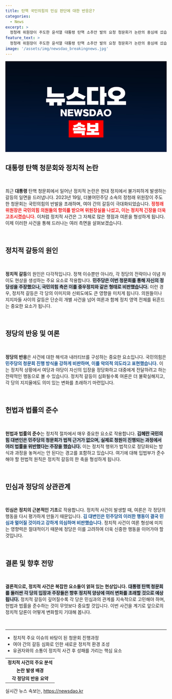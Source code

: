 ```yaml
---
title: 탄핵 국민의힘의 민심 판단에 대한 반응은?
categories:
  - News
excerpt: >
  정청래 위원장이 주도한 윤석열 대통령 탄핵 소추안 발의 요청 청문회가 논란의 중심에 섰습니다. 국민의힘은 민주당이 탄핵을 이용해 정권을 흔들려는 의도를 밝혔다며 강력 반발하고, 국회가 무질서로 얼룩진 상황을 비판했습니다.
feature_text: >
  정청래 위원장이 주도한 윤석열 대통령 탄핵 소추안 발의 요청 청문회가 논란의 중심에 섰습니다. 국민의힘은 민주당이 탄핵을 이용해 정권을 흔들려는 의도를 밝혔다며 강력 반발하고, 국회가 무질서로 얼룩진 상황을 비판했습니다.
image: '/assets/img/newsdao_breakingnews.jpg'
---
```


<p><img src="/assets/img/newsdao_breakingnews.jpg" alt="bookingtag 속보" /></p>

<h2 data-ke-size="size26">대통령 탄핵 청문회와 정치적 논란</h2>

<p data-ke-size="size16">&nbsp;</p>

<p data-ke-size="size16">최근 <b>대통령</b> 탄핵 청문회에서 일어난 정치적 논란은 현대 정치에서 불가피하게 발생하는 갈등의 일면을 드러냅니다. 2023년 19일, 더불어민주당 소속의 정청래 위원장이 주도한 청문회는 국민의힘의 반발을 초래하며, 여야 간의 갈등이 극대화되었습니다. <b><span style="color: #ee2323;">정청래 위원장은 국민의힘 의원들의 항의를 받으며 위원장실을 나섰고, 이는 정치적 긴장을 더욱 고조시켰습니다.</span></b> 이처럼 정치적 사건은 그 자체로 많은 쟁점과 여론을 형성하게 됩니다. 이제 이러한 사건을 통해 드러나는 여러 측면을 살펴보겠습니다.</p>

<p data-ke-size="size16">&nbsp;</p>

<h2 data-ke-size="size26">정치적 갈등의 원인</h2>

<p data-ke-size="size16">&nbsp;</p>

<p data-ke-size="size16"><b>정치적 갈등</b>의 원인은 다각적입니다. 정책 이슈뿐만 아니라, 각 정당의 전략이나 이념 차이도 현상을 생성하는 주요 요소로 작용합니다. <b><span style="background-color: #21538527;">민주당은 이번 청문회를 통해 자신의 정당성을 주장했으나, 국민의힘 측은 이를 중우정치와 같은 형태로 비판했습니다.</span></b> 이런 경우, 정치적 갈등은 각 당의 이미지와 신뢰도에도 큰 영향을 미치게 됩니다. 의원들이나 지지자들 사이의 갈등은 단순히 개별 사건을 넘어 여론과 함께 정치 영역 전체를 뒤흔드는 중요한 요소가 됩니다.</p>

<p data-ke-size="size16">&nbsp;</p>

<h2 data-ke-size="size26">정당의 반응 및 여론</h2>

<p data-ke-size="size16">&nbsp;</p>

<p data-ke-size="size16"><b>정당의 반응</b>은 사건에 대한 해석과 내러티브를 구성하는 중요한 요소입니다. 국민의힘은 <b><span style="color: #1a5490;">민주당의 청문회 진행 방식을 강하게 비판하며, 이를 악의적 의도라고 표현했습니다.</span></b> 이는 정치적 상황에서 여당과 야당이 자신의 입장을 정당화하고 대중에게 전달하려고 하는 전략적인 행동으로 볼 수 있습니다. 정치적 갈등이 심화될수록 여론은 더 불확실해지고, 각 당의 지지율에도 의미 있는 변화를 초래하기 마련입니다.</p>

<p data-ke-size="size16">&nbsp;</p>

<h2 data-ke-size="size26">헌법과 법률의 준수</h2>

<p data-ke-size="size16">&nbsp;</p>

<p data-ke-size="size16"><b>헌법과 법률의 준수</b>는 정치적 절차에서 매우 중요한 요소로 작용합니다. <b><span style="background-color: #21538527;">김혜란 국민의힘 대변인은 민주당의 청문회가 법적 근거가 없으며, 실제로 청원이 진행되는 과정에서 여러 법률을 위반했다는 주장을 했습니다.</span></b> 이는 정치적 행위가 법적으로 정당화되는 방식과 과정을 놓쳐서는 안 된다는 경고를 포함하고 있습니다. 여기에 대해 입법부가 준수해야 할 헌법적 원칙은 정치적 갈등의 한 축을 형성하게 됩니다.</p>

<p data-ke-size="size16">&nbsp;</p>

<h2 data-ke-size="size26">민심과 정당의 상관관계</h2>

<p data-ke-size="size16">&nbsp;</p>

<p data-ke-size="size16"><b>민심은 정치의 근본적인 기초</b>로 작용합니다. 정치적 사건이 발생할 때, 여론은 각 정당의 행동을 다시 평가하게 만들기 때문입니다. <b><span style="color: #1a5490;">김 대변인은 민주당의 이러한 행동이 결국 민심과 멀어질 것이라고 강하게 의심하며 비판했습니다.</span></b> 정치적 사건이 여론 형성에 미치는 영향력은 절대적이기 때문에 정당은 이를 고려하여 더욱 신중한 행동을 이어가야 할 것입니다.</p>

<p data-ke-size="size16">&nbsp;</p>

<h2 data-ke-size="size26">결론 및 향후 전망</h2>

<p data-ke-size="size16">&nbsp;</p>

<p data-ke-size="size16"><b>결론적으로, 정치적 사건은 복잡한 요소들이 얽혀 있는 현상입니다.</b> <b><span style="background-color: #21538527;">대통령 탄핵 청문회를 둘러싼 각 당의 입장과 주장들은 향후 정치적 양상에 여러 변화를 초래할 것으로 예상됩니다.</span></b> 정치적 갈등이 깊어질수록 각 당은 민심과의 관계를 지속적으로 고민해야 하며, 헌법과 법률을 준수하는 것이 무엇보다 중요할 것입니다. 이번 사건을 계기로 앞으로의 정치적 담론이 어떻게 변화할지 기대해 봅니다.</p>

<p data-ke-size="size16">&nbsp;</p>

<hr>

<ul>
  <li>정치적 주요 이슈의 바탕이 된 청문회 진행과정</li>
  <li>여야 간의 갈등 심화로 인한 새로운 정치적 환경 조성</li>
  <li>유권자와의 소통이 정치적 사건 후 성패를 가리는 핵심 요소</li>
</ul>

<table>
  <tr>
    <td style="text-align: center; height: 17px;"><b>정치적 사건의 주요 분석</b></td>
  </tr>
  <tr>
    <td style="text-align: center; height: 17px;"><b>논란 발생 배경</b></td>
  </tr>
  <tr>
    <td style="text-align: center; height: 17px;"><b>각 정당의 반응 요약</b></td>
  </tr>
</table>
실시간 뉴스 속보는, <a href="https://newsdao.kr" rel="dofollow">https://newsdao.kr</a>


